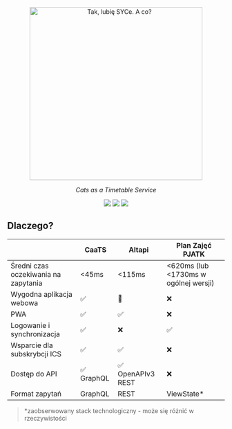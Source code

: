 <div align="center">
    <a href="https://caats.app"><img alt="Tak, lubię SYCe. A co?" width="400" src="https://user-images.githubusercontent.com/30326322/212149829-0341926f-35d2-4e7b-ba46-f5bfa884a59e.PNG"></a>
    <p><i>Cats as a Timetable Service</i></p>
    <p>
        <a href="https://codeclimate.com/github/kpostekk/caats/maintainability"><img src="https://api.codeclimate.com/v1/badges/263c7c9bbe2163a7d7f5/maintainability" /></a>
        <img src="https://github.com/kpostekk/caats/actions/workflows/testing.yml/badge.svg">
        <img src="https://github.com/kpostekk/caats/actions/workflows/docker.yml/badge.svg">
    </p>
</div>

## Dlaczego?

|                                      | CaaTS     | Altapi           | Plan Zajęć PJATK                      |
| ------------------------------------ | --------- | ---------------- | ------------------------------------- |
| Średni czas oczekiwania na zapytania | <45ms     | <115ms           | <620ms (lub <1730ms w ogólnej wersji) |
| Wygodna aplikacja webowa             | ✅         | 🤔               | ❌                                     |
| PWA                                  | ✅         | ✅                | ❌                                     |
| Logowanie i synchronizacja           | ✅         | ❌                | ✅                                     |
| Wsparcie dla subskrybcji ICS         | ✅         | ✅                | ❌                                     |
| Dostęp do API                        | ✅ GraphQL | ✅ OpenAPIv3 REST | ❌                                     |
| Format zapytań                       | GraphQL   | REST             | ViewState*                            |

> *zaobserwowany stack technologiczny - może się różnić w rzeczywistości

